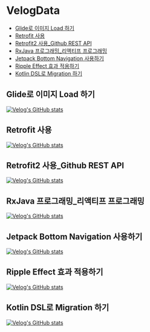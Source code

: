 # VelogData
- [Glide로 이미지 Load 하기](#glide로-이미지-load-하기)
- [Retrofit 사용](#retrofit-사용)
- [Retrofit2 사용_Github REST API](#retrofit2-사용_github-rest-api)
- [RxJava 프로그래밍_리액티프 프로그래밍](#rxjava-프로그래밍_리액티프-프로그래밍)
- [Jetpack Bottom Navigation 사용하기](#jetpack-bottom-navigation-사용하기)
- [Ripple Effect 효과 적용하기](#ripple-effect-효과-적용하기)
- [Kotlin DSL로 Migration 하기](#kotlin-dsl로-migration-하기)

## Glide로 이미지 Load 하기
[![Velog's GitHub stats](https://velog-readme-stats.vercel.app/api?name=jiwon3378)](https://velog.io/@jiwon3378/Android-Glide-%EB%A1%9C-%EC%9D%B4%EB%AF%B8%EC%A7%80-Load%ED%95%98%EA%B8%B0)


## Retrofit 사용
[![Velog's GitHub stats](https://velog-readme-stats.vercel.app/api?name=jiwon3378)](https://velog.io/@jiwon3378/AndroidRetrofit%EC%9C%BC%EB%A1%9C-Rest-API%EB%A5%BC-%EC%82%AC%EC%9A%A9)


## Retrofit2 사용_Github REST API
[![Velog's GitHub stats](https://velog-readme-stats.vercel.app/api?name=jiwon3378)](https://velog.io/@jiwon3378/Android-Retrofit2-%EC%82%AC%EC%9A%A9-Github-REST-API)


## RxJava 프로그래밍_리액티프 프로그래밍
[![Velog's GitHub stats](https://velog-readme-stats.vercel.app/api?name=jiwon3378)](https://velog.io/@jiwon3378/RxJava-RxJava-%ED%94%84%EB%A1%9C%EA%B7%B8%EB%9E%98%EB%B0%8D-%EB%A6%AC%EC%95%A1%ED%8B%B0%ED%94%84-%ED%94%84%EB%A1%9C%EA%B7%B8%EB%9E%98%EB%B0%8D)


## Jetpack Bottom Navigation 사용하기
[![Velog's GitHub stats](https://velog-readme-stats.vercel.app/api?name=jiwon3378)](https://velog.io/@jiwon3378/Android-Jetpack-Bottom-Navigation-%EC%82%AC%EC%9A%A9%ED%95%98%EA%B8%B0)


## Ripple Effect 효과 적용하기
[![Velog's GitHub stats](https://velog-readme-stats.vercel.app/api?name=jiwon3378)](https://velog.io/@jiwon3378/Android-%EB%B2%84%ED%8A%BC-%ED%81%B4%EB%A6%AD-%ED%9A%A8%EA%B3%BC-%EC%A0%81%EC%9A%A9%ED%95%98%EA%B8%B0)


## Kotlin DSL로 Migration 하기
[![Velog's GitHub stats](https://velog-readme-stats.vercel.app/api?name=jiwon3378)](https://velog.io/@jiwon3378/Kotlin-Groovy-%EC%97%90%EC%84%9C-Kotlin-DSL%EB%A1%9C-Migration-%ED%95%98%EA%B8%B0)
